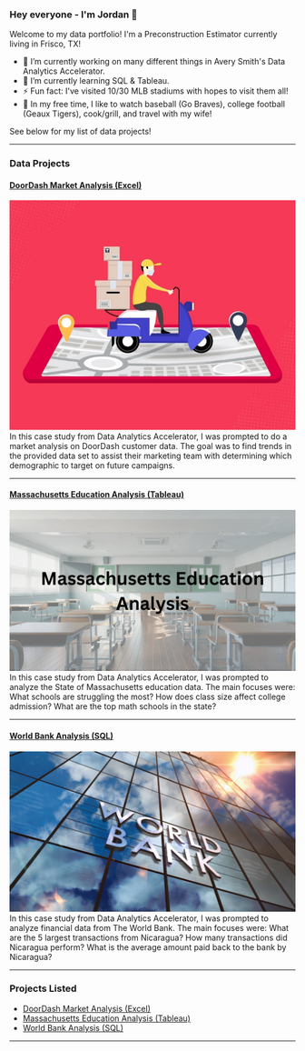 ### Hey everyone - I'm Jordan 👋

Welcome to my data portfolio!
I'm a Preconstruction Estimator currently living in Frisco, TX!

- 🔭 I’m currently working on many different things in Avery Smith's Data Analytics Accelerator.
- 🌱 I’m currently learning SQL & Tableau.
- ⚡ Fun fact: I've visited 10/30 MLB stadiums with hopes to visit them all!
- 🎈 In my free time, I like to watch baseball (Go Braves), college football (Geaux Tigers), cook/grill, and travel with my wife!

See below for my list of data projects!

---
### Data Projects

#### [DoorDash Market Analysis (Excel)](https://www.linkedin.com/pulse/doordash-market-analysis-using-excel-jordan-temple-mba/)
<img src="images/Door_Dash_Photo.jfif?raw=true"/>
In this case study from Data Analytics Accelerator, I was prompted to do a market analysis on DoorDash customer data. The goal was to find trends in the provided data set to assist their marketing team with determining which demographic to target on future campaigns. 

---
#### [Massachusetts Education Analysis (Tableau)](https://www.linkedin.com/pulse/massachusetts-education-analysis-jordan-temple-mba/)
<img src="images/Massachusetts Education Analysis.png?raw=true"/>
In this case study from Data Analytics Accelerator, I was prompted to analyze the State of Massachusetts education data. The main focuses were:
What schools are struggling the most?
How does class size affect college admission?
What are the top math schools in the state? 

---
#### [World Bank Analysis (SQL)](https://www.linkedin.com/pulse/world-bank-analysis-using-sql-jordan-temple-mba/)
<img src="images/World_Bank.jpeg.jpeg?raw=true"/>
In this case study from Data Analytics Accelerator, I was prompted to analyze financial data from The World Bank. The main focuses were:
What are the 5 largest transactions from Nicaragua?
How many transactions did Nicaragua perform?
What is the average amount paid back to the bank by Nicaragua?

---

### Projects Listed

- [DoorDash Market Analysis (Excel)](https://www.linkedin.com/pulse/doordash-market-analysis-using-excel-jordan-temple-mba/?trackingId=7nAhipoOZZK%2F0ONJ3W1mQA%3D%3D)
- [Massachusetts Education Analysis (Tableau)](https://www.linkedin.com/pulse/massachusetts-education-analysis-jordan-temple-mba/)
- [World Bank Analysis (SQL)](https://www.linkedin.com/pulse/world-bank-analysis-using-sql-jordan-temple-mba/)

---




